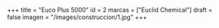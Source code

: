+++
title = "Euco Plus 5000"
id = 2
marcas = ["Euclid Chemical"]
draft = false
imagen = "/images/construccion/1.jpg"
+++

<!--more-->